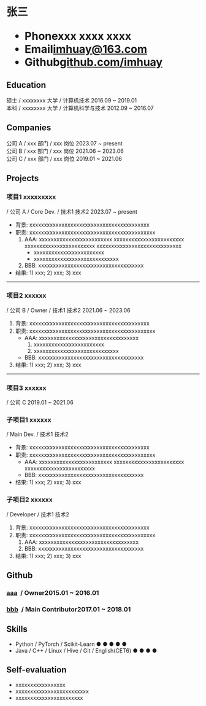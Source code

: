 <h1>
  <span>张三</span>
  <ul>
    <li><span>Phone</span>xxx xxxx xxxx</li>
    <li><span>Email</span><a href="mailto:imhuay@163.com">imhuay@163.com</a></li>
    <li><span>Github</span><a href="https://github.com/imhuay">github.com/imhuay</a></li>
  </ul>
</h1>

## Education

硕士 / xxxxxxxx 大学 / 计算机技术 <span class="right">2016.09 ~ 2019.01</span><br>
本科 / xxxxxxxx 大学 / 计算机科学与技术 <span class="right">2012.09 ~ 2016.07</span>
<!-- <div class="text-container">
    <p>硕士 / xxxxxxxx 大学 / 计算机技术</p>
    <span class="right">2016.09 ~ 2019.01</span>
</div>
<div class="text-container">
    <p>本科 / xxxxxxxx 大学 / 计算机科学与技术</p>
    <span class="right">2012.09 ~ 2016.07</span>
</div> -->


## Companies

公司 A / xxx 部门 / xxx 岗位 <span class="right">2023.07 ~ present</span><br>
公司 B / xxx 部门 / xxx 岗位 <span class="right">2021.06 ~ 2023.06</span><br>
公司 C / xxx 部门 / xxx 岗位 <span class="right">2019.01 ~ 2021.06</span>
<!-- <div class="text-container">
    <p>A 公司 / xxx 部门 / xxx 岗位</p>
    <span class="right">2022.06 ~ present</span>
</div>
<div class="text-container">
    <p>B 公司 / xxx 部门 / xxx 岗位</p>
    <span class="right">2019.01 ~ 2022.06</span>
</div> -->

## Projects

<!--
### 项目1 xxx <span class="role">&nbsp;/ Owner</span><span class="tag">&nbsp;/ 技术1 技术2</span><span class="right">2018.01 ~ present</span>
-->

<div class="head3-container">
    <h3>项目1 xxxxxxxxx</h3>
    <span class="com">/ 公司 A </span>
    <span class="role">/ Core Dev.</span>
    <span class="tag">/ 技术1 技术2</span>
    <span class="right">2023.07 ~ present</span>
</div>

- 背景: xxxxxxxxxxxxxxxxxxxxxxxxxxxxxxxxxxxxxxxxx
- 职责: xxxxxxxxxxxxxxxxxxxxxxxxxxxxxxxxxxxxxxxxxxx
    1. AAA: xxxxxxxxxxxxxxxxxxxxxxxxx xxxxxxxxxxxxxxxxxxxxxxxx xxxxxxxxxxxxxxxxxxxxxxxx xxxxxxxxxxxxxxxxxxxxxxxxxxxxx
        - xxxxxxxxxxxxxxxxxxxxxxxx
        - xxxxxxxxxxxxxxxxxxxxxxxxxxxxx
    2. BBB: xxxxxxxxxxxxxxxxxxxxxxxxxxxxxxxxxxxx
- 结果: 1) xxx; 2) xxx; 3) xxx

---

<div class="head3-container">
    <h3>项目2 xxxxxx</h3>
    <span class="com">/ 公司 B </span>
    <span class="role">/ Owner</span>
    <span class="tag">/ 技术1 技术2</span>
    <span class="right">2021.06 ~ 2023.06</span>
</div>

1. 背景: xxxxxxxxxxxxxxxxxxxxxxxxxxxxxxxxxxxxxxxxx
2. 职责: xxxxxxxxxxxxxxxxxxxxxxxxxxxxxxxxxxxxxxxxxxx
    - AAA: xxxxxxxxxxxxxxxxxxxxxxxxxxxxxxxxxx
        1. xxxxxxxxxxxxxxxxxxxxxxxx
        2. xxxxxxxxxxxxxxxxxxxxxxxxxxxxx
    - BBB: xxxxxxxxxxxxxxxxxxxxxxxxxxxxxxxxxxxx
3. 结果: 1) xxx; 2) xxx; 3) xxx

---

<div class="head3-container">
    <h3>项目3 xxxxxx</h3>
    <span class="com">/ 公司 C </span>
    <span class="right">2019.01 ~ 2021.06</span>
</div>

<div class="head3-container" data-type="sub">
    <h3>子项目1 xxxxxx</h3>
    <span class="role">/ Main Dev.</span>
    <span class="tag">/ 技术1 技术2</span>
</div>

- 背景: xxxxxxxxxxxxxxxxxxxxxxxxxxxxxxxxxxxxxxxxx
- 职责: xxxxxxxxxxxxxxxxxxxxxxxxxxxxxxxxxxxxxxxxxxx
    - AAA: xxxxxxxxxxxxxxxxxxxxxxxxx xxxxxxxxxxxxxxxxxxxxxxxx xxxxxxxxxxxxxxxxxxxxxxxx
    - BBB: xxxxxxxxxxxxxxxxxxxxxxxxxxxxxxxxxxxx
- 结果: 1) xxx; 2) xxx; 3) xxx

<!-- <div class="center">❖ ❖ ❖</div> -->

<div class="head3-container" data-type="sub">
    <h3>子项目2 xxxxxx</h3>
    <span class="role">/ Developer</span>
    <span class="tag">/ 技术1 技术2</span>
</div>

1. 背景: xxxxxxxxxxxxxxxxxxxxxxxxxxxxxxxxxxxxxxxxx
2. 职责: xxxxxxxxxxxxxxxxxxxxxxxxxxxxxxxxxxxxxxxxxxx
    1. AAA: xxxxxxxxxxxxxxxxxxxxxxxxxxxxxxxxxx
    2. BBB: xxxxxxxxxxxxxxxxxxxxxxxxxxxxxxxxxxxx
3. 结果: 1) xxx; 2) xxx; 3) xxx


## Github

### [aaa](https://) <span class="role">&nbsp;/ Owner</span><span class="right">2015.01 ~ 2016.01</span>

### [bbb](https://) <span class="role">&nbsp;/ Main Contributor</span><span class="right">2017.01 ~ 2018.01</span>


<div class="page-break"></div> <!-- 分页 -->

## Skills

- Python / PyTorch / Scikit-Learn <span class="right">● ● ● ● ●</span>
- Java / C++ / Linux / Hive / Git / English(CET6) <span class="right">● ● ● ●</span>

## Self-evaluation

- xxxxxxxxxxxxxxxxx
- xxxxxxxxxxxxxxxxxxxxxxxxx
- xxxxxxxxxxxxxxxxxxxxxxx
